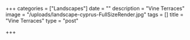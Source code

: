 +++
categories = ["Landscapes"]
date = ""
description = "Vine Terraces"
image = "/uploads/landscape-cyprus-FullSizeRender.jpg"
tags = []
title = "Vine Terraces"
type = "post"

+++
